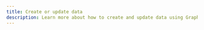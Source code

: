 ```yaml
---
title: Create or update data
description: Learn more about how to create and update data using GraphQL APIs in Amplify
---
```


<inline-fragment platform="ios" src="~/lib/graphqlapi/fragments/ios/mutate-data.md"></inline-fragment> <inline-fragment platform="android" src="~/lib/graphqlapi/fragments/android/mutate-data.md"></inline-fragment> <inline-fragment platform="js" src="~/lib/graphqlapi/fragments/js/mutate-data.md"></inline-fragment>
